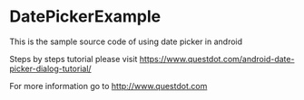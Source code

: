# DatePickerExample

This is the sample source code of using date picker in android

Steps by steps tutorial please visit https://www.questdot.com/android-date-picker-dialog-tutorial/

For more information go to http://www.questdot.com
